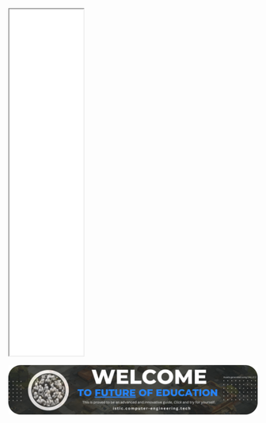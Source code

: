 

<iframe src="lifeline/him/vite-svp/accelerate-x.html" width="150" height="700"></iframe>


<br>

[<img src="lifeline/magic.png">](lifeline/guide)